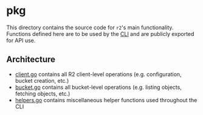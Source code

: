 # pkg

This directory contains the source code for `r2`'s main functionality. Functions defined here are
to be used by the [CLI](../cmd) and are publicly exported for API use.

## Architecture

- [client.go](client.go) contains all R2 client-level operations (e.g. configuration, bucket
  creation, etc.)
- [bucket.go](bucket.go) contains all bucket-level operations (e.g. listing objects, fetching
  objects, etc.)
- [helpers.go](helpers.go) contains miscellaneous helper functions used throughout the CLI
